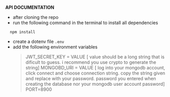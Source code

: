 **API DOCUMENTATION**

- after cloning the repo
- run the following command in the terminal to install all dependencies
```
  npm install
```

- create a dotenv file `.env`
- add the following environment variables
  > JWT_SECRET_KEY = VALUE [ value should be a long string that is dificult to guess. i recommend you use crypto to generate the string]
  > MONGOBD_URI = VALUE [ log into your mongodb account, click connect and choose connection string. copy the string given and replace <password> with your password. password you entered when creating the database nor your mongodb user account password]
  > PORT=8900